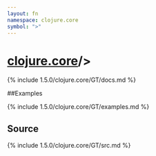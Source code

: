 ```yaml
---
layout: fn
namespace: clojure.core
symbol: ">"
---
```


# [clojure.core](../)/>

{% include 1.5.0/clojure.core/GT/docs.md %}

##Examples

{% include 1.5.0/clojure.core/GT/examples.md %}
## Source
{% include 1.5.0/clojure.core/GT/src.md %}

